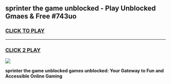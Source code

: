 
## sprinter the game unblocked - Play Unblocked Gmaes & Free #743uo
<h3>
<a href="https://news.freeplayer.one?title=sprinter_the_game_unblocked&ref=03M">CLICK TO PLAY</a></h3>
<hr>

<h3>
<a href="https://news.freeplayer.one?title=sprinter_the_game_unblocked&ref=03M">CLICK 2 PLAY</a>
  
</h3>

<a href="https://news.freeplayer.one?title=sprinter_the_game_unblocked&ref=03M"><img src="https://clearcache.store/games.png"></a>


**sprinter the game unblocked games unblocked: Your Gateway to Fun and Accessible Online Gaming**
